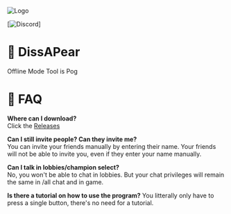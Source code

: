 ![Logo](https://ibb.co/ct0qTWn)

[![Discord](https://discordapp.com/users/191046465278181376/)]

# 🍐 DissAPear
Offline Mode Tool is Pog

# 🙋 FAQ
**Where can I download?**  
Click the [Releases](https://github.com/simkaiwen/DissAPear/releases)

**Can I still invite people? Can they invite me?**  
You can invite your friends manually by entering their name.
Your friends will not be able to invite you, even if they enter your name manually.

**Can I talk in lobbies/champion select?**  
No, you won't be able to chat in lobbies. But your chat privileges will remain the same in /all chat and in game.

**Is there a tutorial on how to use the program?**
You litterally only have to press a single button, there's no need for a tutorial.


